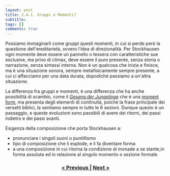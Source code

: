 ```yaml
---
layout: post
title: 2.4.1. Gruppi o Momenti?
subtitle:
tags: []
comments: true
---
```


Possiamo immaginarli come gruppi questi momenti, in cui si perde peró la questione
dell'ereditarietà, ovvero l’idea di direzionalità. Per Stockhausen ogni momente deve essere un
pannello o tessera con caratteristiche sue esclusive, ma privo di climax, deve essere il puro presente,
senza storia o narrazione, senza sintassi interna. Non è un qualcosa che inizia e finisce, ma è una
situazione sonora, sempre metafisicamente sempre presente, a cui ci affacciamo per una data durata,
dopodiché passiamo a un'altra situazione.

La differenza fra gruppi e momenti, è una differenza che ha anche possibilitá di scambio, come il
[_Gesang der Jungelinge_](https://velitch.github.io/velitch/2021-11-02-02_04_00_gesang_der_jungelinge/) che è una [moment form](https://velitch.github.io/velitch/2021-11-02-02_03_01_moment_form/), ma presenta degli elementi di continuità, poichè la
frase principale dei versetti biblici, la sentiamo sempre in tutte le 6 sezioni. Dunque questo è un
passaggio, e queste evoluzioni sono passibili di avere dei ritorni, dei passi indietro e dei passi
avanti.

Esigenza della composizione che porta Stockhausen a:
- pronunciare i singoli suoni o puntillismo
- tipo di composizione che li esplode, e li fa diventare forma
- a una composizione in cui ritorna la condizione di monade a se stante,in forma assoluta ed in
relazione al singolo momento o sezione formale.

<h3 style="text-align:center">
<a href="https://velitch.github.io/velitch/2021-11-02-02_04_00_gesang_der_jungelinge/">< Previous </a>
|
<a href="https://velitch.github.io/velitch/2021-11-02-02_05_considerazioni/">Next ></a>
</h3>
